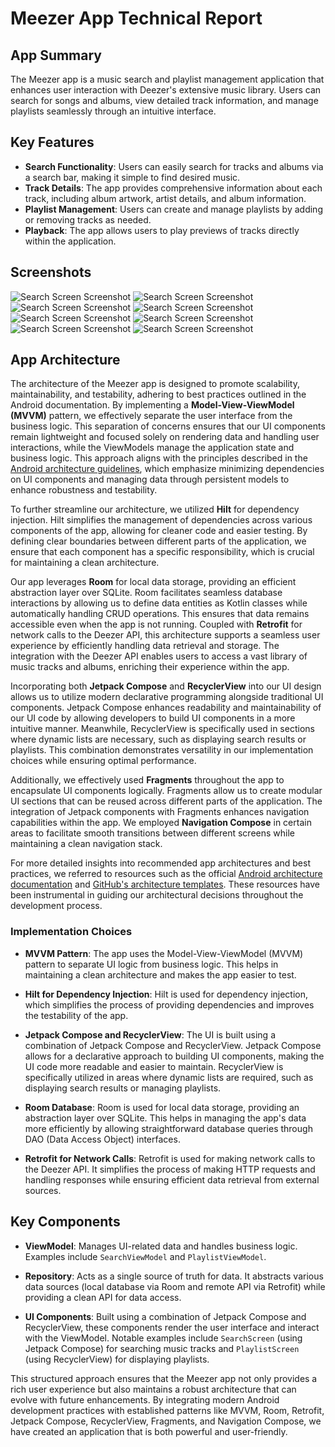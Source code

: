 # Meezer App Technical Report

## App Summary

The Meezer app is a music search and playlist management application that enhances user interaction with Deezer's extensive music library. Users can search for songs and albums, view detailed track information, and manage playlists seamlessly through an intuitive interface.

## Key Features

- **Search Functionality**: Users can easily search for tracks and albums via a search bar, making it simple to find desired music.
- **Track Details**: The app provides comprehensive information about each track, including album artwork, artist details, and album information.
- **Playlist Management**: Users can create and manage playlists by adding or removing tracks as needed.
- **Playback**: The app allows users to play previews of tracks directly within the application.

## Screenshots
![Search Screen Screenshot](screenshots/SearchNotTyped.png)
![Search Screen Screenshot](screenshots/SearchTypedScreen.png)
![Search Screen Screenshot](screenshots/SearchResultScreenShot.png)
![Search Screen Screenshot](screenshots/AddToPlaylist.png)
![Search Screen Screenshot](screenshots/AddToPlaylistSelected.png)
![Search Screen Screenshot](screenshots/TrackDetails.png)
![Search Screen Screenshot](screenshots/PlaylistScreen.png)
![Search Screen Screenshot](screenshots/CreatePlaylist.png)



## App Architecture

The architecture of the Meezer app is designed to promote scalability, maintainability, and testability, adhering to best practices outlined in the Android documentation. By implementing a **Model-View-ViewModel (MVVM)** pattern, we effectively separate the user interface from the business logic. This separation of concerns ensures that our UI components remain lightweight and focused solely on rendering data and handling user interactions, while the ViewModels manage the application state and business logic. This approach aligns with the principles described in the [Android architecture guidelines](https://developer.android.com/topic/architecture), which emphasize minimizing dependencies on UI components and managing data through persistent models to enhance robustness and testability.

To further streamline our architecture, we utilized **Hilt** for dependency injection. Hilt simplifies the management of dependencies across various components of the app, allowing for cleaner code and easier testing. By defining clear boundaries between different parts of the application, we ensure that each component has a specific responsibility, which is crucial for maintaining a clean architecture.

Our app leverages **Room** for local data storage, providing an efficient abstraction layer over SQLite. Room facilitates seamless database interactions by allowing us to define data entities as Kotlin classes while automatically handling CRUD operations. This ensures that data remains accessible even when the app is not running. Coupled with **Retrofit** for network calls to the Deezer API, this architecture supports a seamless user experience by efficiently handling data retrieval and storage. The integration with the Deezer API enables users to access a vast library of music tracks and albums, enriching their experience within the app.

Incorporating both **Jetpack Compose** and **RecyclerView** into our UI design allows us to utilize modern declarative programming alongside traditional UI components. Jetpack Compose enhances readability and maintainability of our UI code by allowing developers to build UI components in a more intuitive manner. Meanwhile, RecyclerView is specifically used in sections where dynamic lists are necessary, such as displaying search results or playlists. This combination demonstrates versatility in our implementation choices while ensuring optimal performance.

Additionally, we effectively used **Fragments** throughout the app to encapsulate UI components logically. Fragments allow us to create modular UI sections that can be reused across different parts of the application. The integration of Jetpack components with Fragments enhances navigation capabilities within the app. We employed **Navigation Compose** in certain areas to facilitate smooth transitions between different screens while maintaining a clean navigation stack.

For more detailed insights into recommended app architectures and best practices, we referred to resources such as the official [Android architecture documentation](https://developer.android.com/topic/architecture) and [GitHub's architecture templates](https://github.com/android/architecture-templates). These resources have been instrumental in guiding our architectural decisions throughout the development process.

### Implementation Choices

- **MVVM Pattern**: The app uses the Model-View-ViewModel (MVVM) pattern to separate UI logic from business logic. This helps in maintaining a clean architecture and makes the app easier to test.
  
- **Hilt for Dependency Injection**: Hilt is used for dependency injection, which simplifies the process of providing dependencies and improves the testability of the app.

- **Jetpack Compose and RecyclerView**: The UI is built using a combination of Jetpack Compose and RecyclerView. Jetpack Compose allows for a declarative approach to building UI components, making the UI code more readable and easier to maintain. RecyclerView is specifically utilized in areas where dynamic lists are required, such as displaying search results or managing playlists.

- **Room Database**: Room is used for local data storage, providing an abstraction layer over SQLite. This helps in managing the app's data more efficiently by allowing straightforward database queries through DAO (Data Access Object) interfaces.

- **Retrofit for Network Calls**: Retrofit is used for making network calls to the Deezer API. It simplifies the process of making HTTP requests and handling responses while ensuring efficient data retrieval from external sources.

## Key Components

- **ViewModel**: Manages UI-related data and handles business logic. Examples include `SearchViewModel` and `PlaylistViewModel`.

- **Repository**: Acts as a single source of truth for data. It abstracts various data sources (local database via Room and remote API via Retrofit) while providing a clean API for data access.

- **UI Components**: Built using a combination of Jetpack Compose and RecyclerView, these components render the user interface and interact with the ViewModel. Notable examples include `SearchScreen` (using Jetpack Compose) for searching music tracks and `PlaylistScreen` (using RecyclerView) for displaying playlists.

This structured approach ensures that the Meezer app not only provides a rich user experience but also maintains a robust architecture that can evolve with future enhancements. By integrating modern Android development practices with established patterns like MVVM, Room, Retrofit, Jetpack Compose, RecyclerView, Fragments, and Navigation Compose, we have created an application that is both powerful and user-friendly.

